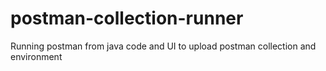 # postman-collection-runner
Running postman from java code and UI to upload postman collection and environment
